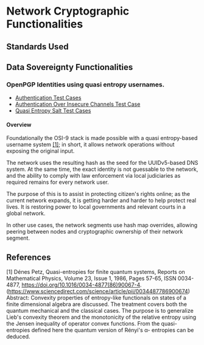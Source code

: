 # Network Cryptographic Functionalities 

## Standards Used

## Data Sovereignty Functionalities

### OpenPGP Identities using quasi entropy usernames.

- [Authentication Test Cases](https://github.com/dAppServer/server/blob/main/test/auth/user.test.ts)
- [Authentication Over Insecure Channels Test Case](https://github.com/dAppServer/server/blob/main/test/auth/rest.test.ts)
- [Quasi Entropy Salt Test Cases](https://github.com/dAppServer/server/blob/main/test/crypt/quasi-salt.test.ts)

#### Overview

Foundationally the OSI-9 stack is made possible with a quasi entropy-based username system [[1]](#1); in short, it allows network operations without exposing the original input.

The network uses the resulting hash as the seed for the UUIDv5-based DNS system. At the same time, the exact identity is not guessable to the network, and the ability to comply with law enforcement via local judiciaries as required remains for every network user.

The purpose of this is to assist in protecting citizen's rights online; as the current network expands, it is getting harder and harder to help protect real lives. It is restoring power to local governments and relevant courts in a global network.

In other use cases, the network segments use hash map overrides, allowing peering between nodes and cryptographic ownership of their network segment.

## References
<a id="1">[1]</a> 
Dénes Petz,
Quasi-entropies for finite quantum systems,
Reports on Mathematical Physics,
Volume 23, Issue 1,
1986,
Pages 57-65,
ISSN 0034-4877,
https://doi.org/10.1016/0034-4877(86)90067-4.
(https://www.sciencedirect.com/science/article/pii/0034487786900674)
Abstract: Convexity properties of entropy-like functionals on states of a finite dimensional algebra are discussed. The treatment covers both the quantum mechanical and the classical cases. The purpose is to generalize Lieb's convexity theorem and the monotonicity of the relative entropy using the Jensen inequality of operator convex functions. From the quasi-entropies defined here the quantum version of Rényi's α- entropies can be deduced.
